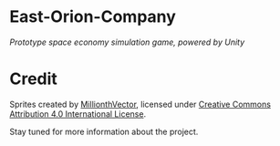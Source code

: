 # East-Orion-Company
*Prototype space economy simulation game, powered by Unity*

# Credit
Sprites created by [MillionthVector](http://millionthvector.blogspot.com.au), licensed under [Creative Commons Attribution 4.0 International License](https://creativecommons.org/licenses/by/4.0/#).

Stay tuned for more information about the project.

